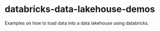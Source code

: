 # databricks-data-lakehouse-demos
Examples on how to load data into a data lakehouse using databricks.
